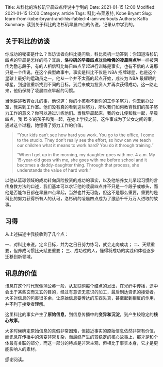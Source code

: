 Title: 从科比的洛杉矶早晨四点传说中学到的
Date: 2021-01-15 12:00
Modified: 2021-01-15 12:00
Category: article
Tags: 科比·布莱恩特, Kobe Bryant
Slug: learn-from-kobe-bryant-and-his-fabled-4-am-workouts
Authors: Kaffa
Summary: 读到关于科比的洛杉矶早晨四点的传说，记录从中学到的。
 
## 关于科比的访谈

你成功的秘密是什么？当访谈者向科比提问后，科比灵机一动答到：你知道洛杉矶四点的早晨是怎样的吗？其后，**洛杉矶的早晨四点**就像**哈佛的凌晨两点半**一样被网传为励志段子，有的人相信科比每日四点早起进行训练是事实，也有不信的人说那只是一个传说。在这个典型故事中，事实是科比不仅是 NBA 招牌球星，也是这个星球上最好的运动员之一。他从一个并不太高的起点开始，成长为 NBA 最耀眼的球星，到退役重新找到不同的目标，到后来成为投资人并再次获得成功。这一路走来，他仍保持了凌晨四点早起的习惯。 

当他讲述教育女儿的事，他说道：你的小孩看不到你的工作多努力，你去到办公室，我来到工作室。他们没有真的看到这些努力，所以我们如何教育我们的孩子努力工作的意义？你可以通过训练他们。当我早晨起床，我的女儿便和我一起，早晨四点，我 15 岁的孩子和我一起，在她上学校之前，这件事成为了父女之间的事。通过这个过程，她懂得了努力工作的价值。 

> “Your kids can’t see how hard you work. You go to the office, I come to the studio. They don’t really see the effort, so how can we teach our children what it means to work hard? You do it through training.”
>
> “When I get up in the morning, my daughter goes with me. 4 a.m. My 15-year-old goes with me, she goes with me before school and it becomes a daddy-daughter thing. Through that process, she understands the value of hard work.”

以他从篮球领域的成功转向风险投资的成功的事实，以及他培养女儿早起习惯的言传身教方法的口述，我们基本可以求证他的凌晨四点并不只是一个段子或噱头，而他是否能每日都在早晨四点早起，当然也并无可能，但这不是那么重要，重要的是科比的努力获得所有人的认可，洛杉矶的凌晨四点成为了激励千千万万人进取的故事。

## 习得

从上述描述中我接收到了几个点：

一、对科比来说，定义目标，并为之日日努力练习，就会走向成功；
二、天赋重要，但养成习惯比天赋更重要；
三、成功过的人，懂得将成功的实践和体验逐步迁移到新领域。

## 讯息的价值

讯息在这个时代就像蒲公英一般，从互联网每个结点的发出，在光纤中传播，途中会出于某些玄而又玄的目的，经过有意识无意识的加工，最后到达资讯的接受者。大多对信息的包裹很多余，让原始信息要传达的东西失真，甚至起到相反的作用，并不利于接受者理解。

这里科比的事实产生了**原始信息**，到信息传播中的**变异和沉淀**，到产生较稳定的**核心故事**。

大多时候确定原始信息的真假非常困难，但接近事实的原始信息依然非常有价值，而讯息在传播中的演变非常复杂，而最终产生的较稳定的核心故事上，那才是和个体最有关联的部分，而这一部分的特点是非常主观，但相比于事实本身，它才是更能影响人的素材。


感谢阅读。

